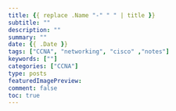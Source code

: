 ```yaml
---
title: {{ replace .Name "-" " " | title }}
subtitle: ""
description: ""
summary: ""
date: {{ .Date }}
tags: ["CCNA", "networking", "cisco" ,"notes"]
keywords: [""]
categories: ["CCNA"]
type: posts
featuredImagePreview: 
comment: false
toc: true
---
```



<!--more-->